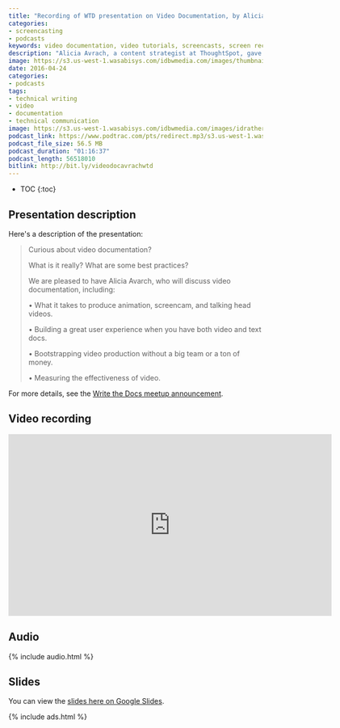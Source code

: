 ```yaml
---
title: "Recording of WTD presentation on Video Documentation, by Alicia Avrach"
categories:
- screencasting
- podcasts
keywords: video documentation, video tutorials, screencasts, screen recordings, video production
description: "Alicia Avrach, a content strategist at ThoughtSpot, gave a presentation about video documentation at a recent Write the Docs San Francisco meetup. In this presentation, Alicia covers all the aspects of video production, from scripting to recording, post-processing, publishing, and more."
image: https://s3.us-west-1.wasabisys.com/idbwmedia.com/images/thumbnails/videodocthumb.png
date: 2016-04-24
categories:
- podcasts
tags:
- technical writing
- video
- documentation
- technical communication
image: https://s3.us-west-1.wasabisys.com/idbwmedia.com/images/idratherbewritinglogo.png
podcast_link: https://www.podtrac.com/pts/redirect.mp3/s3.us-west-1.wasabisys.com/idbwmedia.com/podcasts/aliciaavrachaudio.mp3
podcast_file_size: 56.5 MB
podcast_duration: "01:16:37"
podcast_length: 56518010
bitlink: http://bit.ly/videodocavrachwtd
---
```


* TOC
{:toc}

## Presentation description

Here's a description of the presentation:

>Curious about video documentation?
>
>What is it really? What are some best practices?
>
>We are pleased to have Alicia Avarch, who will discuss video documentation, including:
>
>• What it takes to produce animation, screencam, and talking head videos.
>
>• Building a great user experience when you have both video and text docs.
>
>• Bootstrapping video production without a big team or a ton of money.
>
>• Measuring the effectiveness of video.

For more details, see the [Write the Docs meetup announcement](http://www.meetup.com/Write-the-Docs/events/229946722/).

## Video recording

<iframe width="640" height="360" src="https://www.youtube.com/embed/pl7VrgPlHpE" frameborder="0" allowfullscreen></iframe>

## Audio

{% include audio.html %}

## Slides

You can view the [slides here on Google Slides](http://bit.ly/videodocaliciaslides).

{% include ads.html %}
